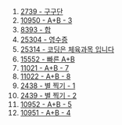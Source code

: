 1. <a href="https://www.acmicpc.net/problem/2739" target="_blank">2739 - 구구단</a>
2. <a href="https://www.acmicpc.net/problem/10950" target="_blank">10950 - A+B - 3</a>
3. <a href="https://www.acmicpc.net/problem/8393" target="_blank">8393 - 합</a>
4. <a href="https://www.acmicpc.net/problem/25304" target="_blank">25304 - 영수증</a>
5. <a href="" target="_blank">25314 - 코딩은 체육과목 입니다</a>
6. <a href="" target="_blank">15552 - 빠른 A+B</a>
7. <a href="" target="_blank">11021 - A+B - 7</a>
8. <a href="" target="_blank">11022 - A+B - 8</a>
9. <a href="" target="_blank">2438 - 별 찍기 - 1</a>
10. <a href="" target="_blank">2439 - 별 찍기 - 2</a>
11. <a href="" target="_blank">10952 - A+B - 5</a>
12. <a href="" target="_blank">10951 - A+B - 4</a>
